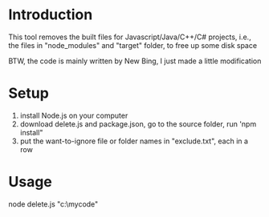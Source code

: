 # Introduction
This tool removes the built files for Javascript/Java/C++/C# projects, i.e., the files in "node_modules" and "target" folder, to free up some disk space

BTW, the code is mainly written by New Bing, I just made a little modification

# Setup
1. install Node.js on your computer
2. download delete.js and package.json, go to the source folder, run 'npm install"
3. put the want-to-ignore file or folder names in "exclude.txt", each in a row

# Usage
node delete.js "c:\mycode"
